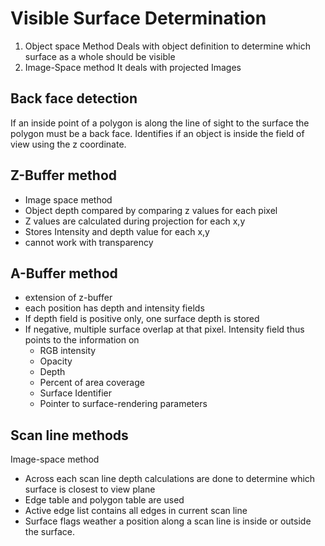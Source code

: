 # Visible Surface Determination
1. Object space Method
	Deals with object definition to determine which surface as a whole should be visible
2. Image-Space method
	It deals with projected Images
## Back face detection
If an inside point of a polygon is along the line of sight to the surface the polygon must be a back face. Identifies if an object is inside the field of view using the z coordinate.
## Z-Buffer method
- Image space method
- Object depth compared by comparing z values for each pixel 
- Z values are calculated during projection for each x,y
- Stores Intensity and depth value for each x,y
- cannot work with transparency
## A-Buffer method
- extension of z-buffer
- each position has depth and intensity fields
- If depth field is positive only, one surface depth is stored
- If negative, multiple surface overlap at that pixel. Intensity field thus points to the information on
	- RGB intensity
	- Opacity
	- Depth
	- Percent of area coverage
	- Surface Identifier
	- Pointer to surface-rendering parameters
## Scan line methods
Image-space method
- Across each scan line depth calculations are done to determine which surface is closest to view plane
- Edge table and polygon table are used
- Active edge list contains all edges in current scan line
- Surface flags weather a position along a scan line is inside or outside the surface.